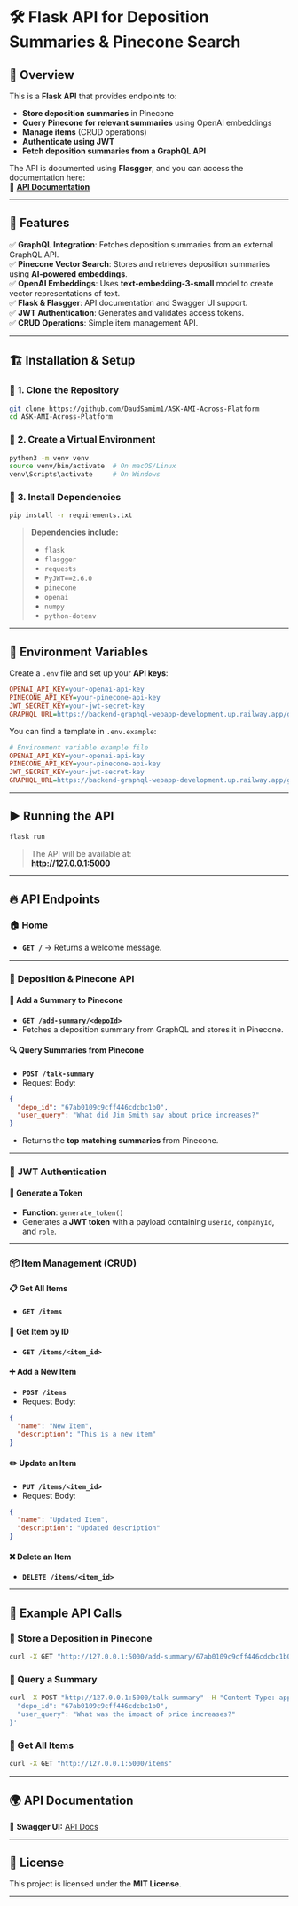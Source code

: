 # 🛠️ Flask API for Deposition Summaries & Pinecone Search

## 📖 Overview
This is a **Flask API** that provides endpoints to:
- **Store deposition summaries** in Pinecone
- **Query Pinecone for relevant summaries** using OpenAI embeddings
- **Manage items** (CRUD operations)
- **Authenticate using JWT**
- **Fetch deposition summaries from a GraphQL API**

The API is documented using **Flasgger**, and you can access the documentation here:  
🔗 **[API Documentation](https://ask-ami-across-platform.vercel.app/apidocs/)**

---

## 🚀 Features
✅ **GraphQL Integration**: Fetches deposition summaries from an external GraphQL API.  
✅ **Pinecone Vector Search**: Stores and retrieves deposition summaries using **AI-powered embeddings**.  
✅ **OpenAI Embeddings**: Uses **text-embedding-3-small** model to create vector representations of text.  
✅ **Flask & Flasgger**: API documentation and Swagger UI support.  
✅ **JWT Authentication**: Generates and validates access tokens.  
✅ **CRUD Operations**: Simple item management API.

---

## 🏗️ Installation & Setup

### 🔹 **1. Clone the Repository**
```bash
git clone https://github.com/DaudSamim1/ASK-AMI-Across-Platform
cd ASK-AMI-Across-Platform
```

### 🔹 **2. Create a Virtual Environment**
```bash
python3 -m venv venv
source venv/bin/activate  # On macOS/Linux
venv\Scripts\activate     # On Windows
```

### 🔹 **3. Install Dependencies**
```bash
pip install -r requirements.txt
```

> **Dependencies include:**
> - `flask`
> - `flasgger`
> - `requests`
> - `PyJWT==2.6.0`
> - `pinecone`
> - `openai`
> - `numpy`
> - `python-dotenv`

---

## 🔑 Environment Variables
Create a `.env` file and set up your **API keys**:

```ini
OPENAI_API_KEY=your-openai-api-key
PINECONE_API_KEY=your-pinecone-api-key
JWT_SECRET_KEY=your-jwt-secret-key
GRAPHQL_URL=https://backend-graphql-webapp-development.up.railway.app/graphql
```

You can find a template in `.env.example`:

```ini
# Environment variable example file
OPENAI_API_KEY=your-openai-api-key
PINECONE_API_KEY=your-pinecone-api-key
JWT_SECRET_KEY=your-jwt-secret-key
GRAPHQL_URL=https://backend-graphql-webapp-development.up.railway.app/graphql
```

---

## ▶️ **Running the API**
```bash
flask run
```
> The API will be available at:  
> **http://127.0.0.1:5000**

---

## 🔥 API Endpoints

### 🏠 **Home**
- **`GET /`** → Returns a welcome message.

---

### 📌 **Deposition & Pinecone API**
#### 📝 **Add a Summary to Pinecone**
- **`GET /add-summary/<depoId>`**
- Fetches a deposition summary from GraphQL and stores it in Pinecone.

#### 🔍 **Query Summaries from Pinecone**
- **`POST /talk-summary`**
- Request Body:
```json
{
  "depo_id": "67ab0109c9cff446cdcbc1b0",
  "user_query": "What did Jim Smith say about price increases?"
}
```
- Returns the **top matching summaries** from Pinecone.

---

### 🔑 **JWT Authentication**
#### 🔹 Generate a Token
- **Function**: `generate_token()`
- Generates a **JWT token** with a payload containing `userId`, `companyId`, and `role`.

---

### 📦 **Item Management (CRUD)**
#### 📋 Get All Items
- **`GET /items`**

#### 🔎 Get Item by ID
- **`GET /items/<item_id>`**

#### ➕ Add a New Item
- **`POST /items`**
- Request Body:
```json
{
  "name": "New Item",
  "description": "This is a new item"
}
```

#### ✏️ Update an Item
- **`PUT /items/<item_id>`**
- Request Body:
```json
{
  "name": "Updated Item",
  "description": "Updated description"
}
```

#### ❌ Delete an Item
- **`DELETE /items/<item_id>`**

---

## 📝 Example API Calls

### 🔹 Store a Deposition in Pinecone
```bash
curl -X GET "http://127.0.0.1:5000/add-summary/67ab0109c9cff446cdcbc1b0"
```

### 🔹 Query a Summary
```bash
curl -X POST "http://127.0.0.1:5000/talk-summary" -H "Content-Type: application/json" -d '{
  "depo_id": "67ab0109c9cff446cdcbc1b0",
  "user_query": "What was the impact of price increases?"
}'
```

### 🔹 Get All Items
```bash
curl -X GET "http://127.0.0.1:5000/items"
```

---

## 🌍 API Documentation
🔗 **Swagger UI:** [API Docs](https://ask-ami-across-platform.vercel.app/apidocs/)

---

## 📜 License
This project is licensed under the **MIT License**.

---